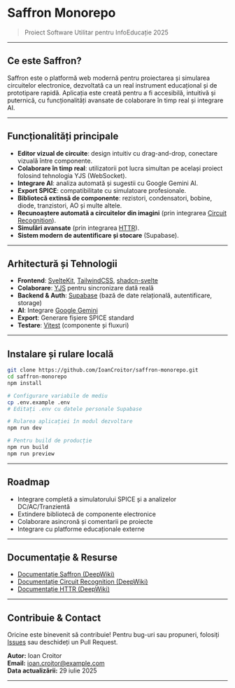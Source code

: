 # Saffron Monorepo

> Proiect Software Utilitar pentru InfoEducație 2025

---

## Ce este Saffron?

Saffron este o platformă web modernă pentru proiectarea și simularea circuitelor electronice, dezvoltată ca un real instrument educațional și de prototipare rapidă. Aplicația este creată pentru a fi accesibilă, intuitivă și puternică, cu funcționalități avansate de colaborare în timp real și integrare AI.

---

## Funcționalități principale

- **Editor vizual de circuite**: design intuitiv cu drag-and-drop, conectare vizuală între componente.
- **Colaborare în timp real**: utilizatorii pot lucra simultan pe același proiect folosind tehnologia YJS (WebSocket).
- **Integrare AI**: analiza automată și sugestii cu Google Gemini AI.
- **Export SPICE**: compatibilitate cu simulatoare profesionale.
- **Bibliotecă extinsă de componente**: rezistori, condensatori, bobine, diode, tranzistori, AO și multe altele.
- **Recunoaștere automată a circuitelor din imagini** (prin integrarea [Circuit Recognition](https://deepwiki.com/IoanCroitor/circuitrecognition/)).
- **Simulări avansate** (prin integrarea [HTTR](https://deepwiki.com/IoanCroitor/HTTR)).
- **Sistem modern de autentificare și stocare** (Supabase).

---

## Arhitectură și Tehnologii

- **Frontend**: [SvelteKit](https://kit.svelte.dev/), [TailwindCSS](https://tailwindcss.com/), [shadcn-svelte](https://ui.shadcn.com/)
- **Colaborare**: [YJS](https://yjs.dev/) pentru sincronizare dată reală
- **Backend & Auth**: [Supabase](https://supabase.com/) (bază de date relațională, autentificare, storage)
- **AI**: Integrare [Google Gemini](https://deepmind.google/technologies/gemini/)
- **Export**: Generare fișiere SPICE standard
- **Testare**: [Vitest](https://vitest.dev/) (componente și fluxuri)

---

## Instalare și rulare locală

```bash
git clone https://github.com/IoanCroitor/saffron-monorepo.git
cd saffron-monorepo
npm install

# Configurare variabile de mediu
cp .env.example .env
# Editați .env cu datele personale Supabase

# Rularea aplicației în modul dezvoltare
npm run dev

# Pentru build de producție
npm run build
npm run preview
```

---

## Roadmap

- Integrare completă a simulatorului SPICE și a analizelor DC/AC/Tranzientă
- Extindere bibliotecă de componente electronice
- Colaborare asincronă și comentarii pe proiecte
- Integrare cu platforme educaționale externe

---

## Documentație & Resurse

- [Documentație Saffron (DeepWiki)](https://deepwiki.com/IoanCroitor/saffron-monorepo)
- [Documentație Circuit Recognition (DeepWiki)](https://deepwiki.com/IoanCroitor/circuitrecognition/)
- [Documentație HTTR (DeepWiki)](https://deepwiki.com/IoanCroitor/HTTR)

---

## Contribuie & Contact

Oricine este binevenit să contribuie! Pentru bug-uri sau propuneri, folosiți [Issues](https://github.com/IoanCroitor/saffron-monorepo/issues) sau deschideți un Pull Request.

**Autor:** Ioan Croitor  
**Email:** ioan.croitor@example.com  
**Data actualizării:** 29 iulie 2025

---
